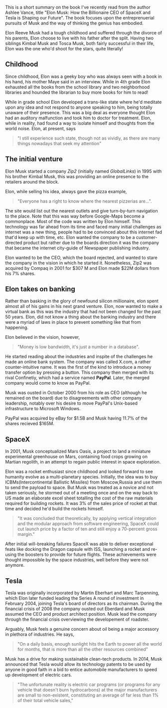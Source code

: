 This is a short summary on the book I've recently read from the author Ashlee Vance, title "Elon Musk: How the Billionaire CEO of SpaceX and Tesla is Shaping our Future". The book focuses upon the entreprenuerial pursuits of Musk and the way of thinking the genius has embodied.

Elon Reeve Musk had a tough childhood and suffered through the divorce of his parents, Elon choose to live with his father after the split. Having two siblings Kimbal Musk and Tosca Musk, both fairly successful in their life, Elon was the one who'd shoot for the stars, quite literally!

## Childhood

Since childhood, Elon was a geeky boy who was always seen with a book in his hand, his mother Maye said in an interview. While in 4th grade Elon exhausted all the books from the school library and two neighborhood libraries and hounded the librarian to buy more books for him to read! 

While in grade school Elon developed a trans-like state where he'd meditate upon any idea and not respond to anyone speaking to him, being totally unaware of their presence. This was a big deal as everyone thought Elon had an auditory malfunction and took him to doctor for treatment. Elon, while in reality, had found a way to isolate himself and thoughts from the world noise. Elon, at present, says 
> "I still experience such state, though not as vividly, as there are many things nowadays that seek my attention"

## The initial venture

Elon Musk started a company *Zip2* (initially named *GlobalLinks*) in 1995 with his brother Kimbal Musk, this was providing an online presence to the retailers around the block. 

Elon, while selling his idea, always gave the pizza example, 
> "Everyone has a right to know where the nearest pizzerias are...". 

The site would list out the nearest outlets and give turn-by-turn navigation to the place. Note that this was way before Google-Maps become a commonplace. Most of the code was written by Elon himself. This technology was far ahead from its time and faced many initial challenges as internet was a new thing, people had to be convinced about this internet fad that'd keep up with time, etc. Elon wanted the company to be a customer-directed product but rather due to the boards direction it was the company that became the internet city-guide of Newspaper publishing industry. 

Elon wanted to be the CEO, which the board rejected, and wanted to stare the company in the vision in which he started it. Nonetheless, Zip2 was acquired by Compaq in 2001 for $307 M and Elon made $22M dollars from his 7% shares.

## Elon takes on banking

Rather than basking in the glory of newfound silicon millionaire, elon spent almost all of his gains in his next grand venture. Elon, now wanted to make a virtual bank as this was the industry that had not been changed for the past 50 years. Elon, did not know a thing about the banking industry and there were a myriad of laws in place to prevent something like that from happening. 

Elon believed in the vision, however, 
> "Money is low bandwidth, it's just a number in a database". 

He started reading about the industries and inspite of the challenges he made an online bank system. The company was called X.com, a rather counter-intuitive name. It was the first of the kind to introduce a money transfer option by pressing a button. This company then merged with its rival Confinetiy, which had a service named **PayPal**. Later, the merged company would come to know as PayPal. 

Musk was ousted in October 2000 from his role as CEO (although he remained on the board) due to disagreements with other company leadership, notably over his desire to move PayPal's Unix-based infrastructure to Microsoft Windows.

PayPal was acquired by eBay for $1.5B and Musk having 11.7% of the shares recieved $165M. 

## SpaceX

In 2001, Musk conceptualized Mars Oasis, a project to land a miniature experimental greenhouse on Mars, containing food crops growing on Martian regolith, in an attempt to regain public interest in space exploration.

Elon was a rocket enthusiast since childhood and looked forward to see humanity evolve as a multi-planetary species. Initially, the idea was to buy ICBMs(Intercontinental Ballistic Missiles) from Moscow,Russia and use them to send the payload to space. But Musk was treated as a novice and not taken seriously, he stormed out of a meeting once and on the way back to US made an elaborate excel sheet totalling the cost of the raw materials required for building rockets. It was 3% of the sales price of rocket at that time and decided he'd build the rockets himself.

> "It was concluded that theoretically, by applying vertical integration and the modular approach from software engineering, SpaceX could cut launch price by a factor of ten and still enjoy a 70-percent gross margin."

After initial will-breaking failures SpaceX was able to deliver exceptional feats like docking the Dragon capsule with ISS, launching a rocket and re-using the boosters to provide for future flights. These achievements were thought impossible by the space industries, well before they were not anymore.

## Tesla

Tesla was originally incorporated by Martin Eberhart and Marc Tarpenning, which Elon later funded leading the Series A round of investment in February 2004, joining Tesla's board of directors as its chairman. During the financial crisis of 2008 the company ousted out Eberdard and Musk assumed the CEO and product architect position. Musk lead the company through the financial crisis overviewing the developement of roadster.

Arguably, Musk feels a genuine concern about oil being a major accessory in plethora of industries. He says, 

> "On a daily basis, enough sunlight hits the Earth to power all the world for months, that is more than all the other resources combined"

Musk has a drive for making sustainable clean-tech products. In 2014, Musk announced that Tesla would allow its technology patents to be used by anyone in good faith in a bid to entice automobile manufacturers to speed up development of electric cars. 

> "The unfortunate reality is electric car programs (or programs for any vehicle that doesn't burn hydrocarbons) at the major manufacturers are small to non-existent, constituting an average of far less than 1% of their total vehicle sales,"
